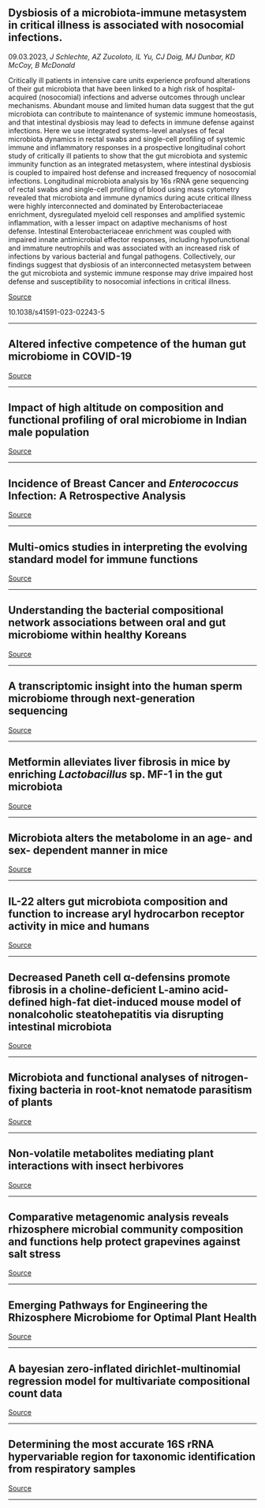 ## Dysbiosis of a microbiota-immune metasystem in critical illness is associated with nosocomial infections.
 09.03.2023, _J Schlechte, AZ Zucoloto, IL Yu, CJ Doig, MJ Dunbar, KD McCoy, B McDonald_


Critically ill patients in intensive care units experience profound alterations of their gut microbiota that have been linked to a high risk of hospital-acquired (nosocomial) infections and adverse outcomes through unclear mechanisms. Abundant mouse and limited human data suggest that the gut microbiota can contribute to maintenance of systemic immune homeostasis, and that intestinal dysbiosis may lead to defects in immune defense against infections. Here we use integrated systems-level analyses of fecal microbiota dynamics in rectal swabs and single-cell profiling of systemic immune and inflammatory responses in a prospective longitudinal cohort study of critically ill patients to show that the gut microbiota and systemic immunity function as an integrated metasystem, where intestinal dysbiosis is coupled to impaired host defense and increased frequency of nosocomial infections. Longitudinal microbiota analysis by 16s rRNA gene sequencing of rectal swabs and single-cell profiling of blood using mass cytometry revealed that microbiota and immune dynamics during acute critical illness were highly interconnected and dominated by Enterobacteriaceae enrichment, dysregulated myeloid cell responses and amplified systemic inflammation, with a lesser impact on adaptive mechanisms of host defense. Intestinal Enterobacteriaceae enrichment was coupled with impaired innate antimicrobial effector responses, including hypofunctional and immature neutrophils and was associated with an increased risk of infections by various bacterial and fungal pathogens. Collectively, our findings suggest that dysbiosis of an interconnected metasystem between the gut microbiota and systemic immune response may drive impaired host defense and susceptibility to nosocomial infections in critical illness.

[Source](https://doi.org/10.1038/s41591-023-02243-5)

10.1038/s41591-023-02243-5

---

## Altered infective competence of the human gut microbiome in COVID-19 

[Source](https://microbiomejournal.biomedcentral.com/articles/10.1186/s40168-023-01472-7)

---

## Impact of high altitude on composition and functional profiling of oral microbiome in Indian male population

[Source](https://doi.org/10.1038/s41598-023-30963-8)

---

## Incidence of Breast Cancer and <em>Enterococcus</em> Infection: A Retrospective Analysis

[Source](https://doi.org/10.14740/wjon1551)

---

## Multi-omics studies in interpreting the evolving standard model for immune functions

[Source](https://doi.org/10.1093/bfgp/elad003)

---

## Understanding the bacterial compositional network associations between oral and gut microbiome within healthy Koreans

[Source](https://doi.org/10.1080/20002297.2023.2186591)

---

## A transcriptomic insight into the human sperm microbiome through next-generation sequencing

[Source](https://doi.org/10.1080/19396368.2023.2183912)

---

## Metformin alleviates liver fibrosis in mice by enriching <em>Lactobacillus</em> sp. MF-1 in the gut microbiota

[Source](https://doi.org/10.1016/j.bbadis.2023.166664)

---

## Microbiota alters the metabolome in an age- and sex- dependent manner in mice

[Source](https://doi.org/10.1038/s41467-023-37055-1)

---

## IL-22 alters gut microbiota composition and function to increase aryl hydrocarbon receptor activity in mice and humans

[Source](https://doi.org/10.1186/s40168-023-01486-1)

---

## Decreased Paneth cell α-defensins promote fibrosis in a choline-deficient L-amino acid-defined high-fat diet-induced mouse model of nonalcoholic steatohepatitis via disrupting intestinal microbiota

[Source](https://doi.org/10.1038/s41598-023-30997-y)

---

## Microbiota and functional analyses of nitrogen-fixing bacteria in root-knot nematode parasitism of plants

[Source](https://doi.org/10.1186/s40168-023-01484-3)

---

## Non-volatile metabolites mediating plant interactions with insect herbivores

[Source](https://doi.org/10.1111/tpj.16180)

---

## Comparative metagenomic analysis reveals rhizosphere microbial community composition and functions help protect grapevines against salt stress

[Source](https://doi.org/10.3389/fmicb.2023.1102547)

---

## Emerging Pathways for Engineering the Rhizosphere Microbiome for Optimal Plant Health

[Source](https://doi.org/10.1021/acs.jafc.2c08758)

---

## A bayesian zero-inflated dirichlet-multinomial regression model for multivariate compositional count data

[Source](https://doi.org/10.1111/biom.13853)

---

## Determining the most accurate 16S rRNA hypervariable region for taxonomic identification from respiratory samples

[Source](https://doi.org/10.1038/s41598-023-30764-z)

---

